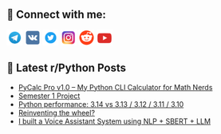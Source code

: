 ## 🔎 Connect with me:
[<img src="https://github.com/bullbesh/bullbesh/blob/main/images/Telegram.png" width="32" height="32" />](https://t.me/bullbesh)
[<img src="https://github.com/bullbesh/bullbesh/blob/main/images/VK.png" width="32" height="32" />](https://vk.com/bullbesh)
[<img src="https://github.com/bullbesh/bullbesh/blob/main/images/Twitter.png" width="32" height="32" />](https://twitter.com/bullbesh1)
[<img src="https://github.com/bullbesh/bullbesh/blob/main/images/Instagram.png" width="32" height="32" />](https://www.instagram.com/bullbesh)
[<img src="https://github.com/bullbesh/bullbesh/blob/main/images/Reddit.png" width="32" height="32" />](https://www.reddit.com/user/bullbesh)
[<img src="https://github.com/bullbesh/bullbesh/blob/main/images/YouTube.png" width="32" height="32" />](https://www.youtube.com/channel/UCtfjRs6uzgq5mfm8S06WTcg)

## 📕 Latest r/Python Posts
<!-- BLOG-POST-LIST:START -->
- [PyCalc Pro v1.0 – My Python CLI Calculator for Math Nerds](https://www.reddit.com/r/Python/comments/1ojz871/pycalc_pro_v10_my_python_cli_calculator_for_math/)
- [Semester 1 Project](https://www.reddit.com/r/Python/comments/1ojy37d/semester_1_project/)
- [Python performance: 3.14 vs 3.13 / 3.12 / 3.11 / 3.10](https://www.reddit.com/r/Python/comments/1ojx3ws/python_performance_314_vs_313_312_311_310/)
- [Reinventing the wheel?](https://www.reddit.com/r/Python/comments/1ojv8h5/reinventing_the_wheel/)
- [I built a Voice Assistant System using NLP + SBERT + LLM](https://www.reddit.com/r/Python/comments/1ojut7e/i_built_a_voice_assistant_system_using_nlp_sbert/)
<!-- BLOG-POST-LIST:END -->
